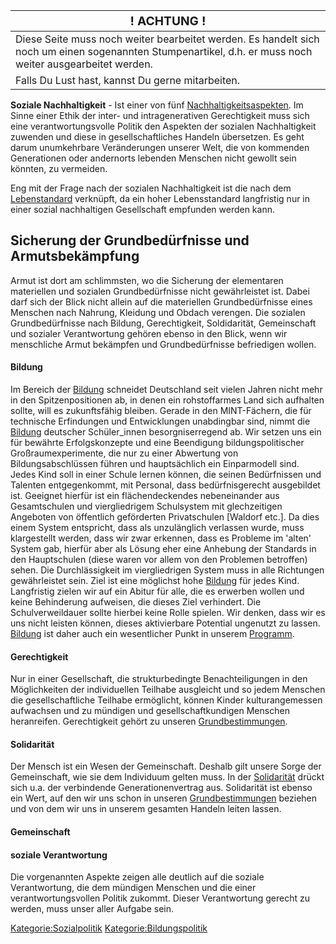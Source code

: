 | <big>! ACHTUNG !</big>                                                                                                                                   |
|----------------------------------------------------------------------------------------------------------------------------------------------------------|
| Diese Seite muss noch weiter bearbeitet werden. Es handelt sich noch um einen sogenannten Stumpenartikel, d.h. er muss noch weiter ausgearbeitet werden. |
| Falls Du Lust hast, kannst Du gerne mitarbeiten.                                                                                                         |

**Soziale Nachhaltigkeit** - Ist einer von fünf
[Nachhaltigkeitsaspekten](/wiki/Nachhaltigkeit "wikilink"). Im Sinne einer
Ethik der inter- und intragenerativen Gerechtigkeit muss sich eine
verantwortungsvolle Politik den Aspekten der sozialen Nachhaltigkeit
zuwenden und diese in gesellschaftliches Handeln übersetzen. Es geht
darum unumkehrbare Veränderungen unserer Welt, die von kommenden
Generationen oder andernorts lebenden Menschen nicht gewollt sein
könnten, zu vermeiden.

Eng mit der Frage nach der sozialen Nachhaltigkeit ist die nach dem
[Lebenstandard](/wiki/Lebenstandard "wikilink") verknüpft, da ein hoher
Lebensstandard langfristig nur in einer sozial nachhaltigen Gesellschaft
empfunden werden kann.

Sicherung der Grundbedürfnisse und Armutsbekämpfung
---------------------------------------------------

Armut ist dort am schlimmsten, wo die Sicherung der elementaren
materiellen und sozialen Grundbedürfnisse nicht gewährleistet ist. Dabei
darf sich der Blick nicht allein auf die materiellen Grundbedürfnisse
eines Menschen nach Nahrung, Kleidung und Obdach verengen. Die sozialen
Grundbedürfnisse nach Bildung, Gerechtigkeit, Soldidarität, Gemeinschaft
und sozialer Verantwortung gehören ebenso in den Blick, wenn wir
menschliche Armut bekämpfen und Grundbedürfnisse befriedigen wollen.

#### Bildung

Im Bereich der [Bildung](/wiki/Bildung "wikilink") schneidet Deutschland seit
vielen Jahren nicht mehr in den Spitzenpositionen ab, in denen ein
rohstoffarmes Land sich aufhalten sollte, will es zukunftsfähig bleiben.
Gerade in den MINT-Fächern, die für technische Erfindungen und
Entwicklungen unabdingbar sind, nimmt die [Bildung](/wiki/Bildung "wikilink")
deutscher Schüler\_innen besorgniserregend ab. Wir setzen uns ein für
bewährte Erfolgskonzepte und eine Beendigung bildungspolitischer
Großraumexperimente, die nur zu einer Abwertung von Bildungsabschlüssen
führen und hauptsächlich ein Einparmodell sind. Jedes Kind soll in einer
Schule lernen können, die seinen Bedürfnissen und Talenten
entgegenkommt, mit Personal, dass bedürfnisgerecht ausgebildet ist.
Geeignet hierfür ist ein flächendeckendes nebeneinander aus
Gesamtschulen und viergliedrigem Schulsystem mit glechzeitigen Angeboten
von öffentlich geförderten Privatschulen \[Waldorf etc.\]. Da dies einem
System entspricht, dass als unzulänglich verlassen wurde, muss
klargestellt werden, dass wir zwar erkennen, dass es Probleme im 'alten'
System gab, hierfür aber als Lösung eher eine Anhebung der Standards in
den Hauptschulen (diese waren vor allem von den Problemen betroffen)
sehen. Die Durchlässigkeit im viergliedrigen System muss in alle
Richtungen gewährleistet sein. Ziel ist eine möglichst hohe
[Bildung](/wiki/Bildung "wikilink") für jedes Kind. Langfristig zielen wir auf
ein Abitur für alle, die es erwerben wollen und keine Behinderung
aufweisen, die dieses Ziel verhindert. Die Schulverweildauer sollte
hierbei keine Rolle spielen. Wir denken, dass wir es uns nicht leisten
können, dieses aktivierbare Potential ungenutzt zu lassen.
[Bildung](/wiki/Bildung "wikilink") ist daher auch ein wesentlicher Punkt in
unserem [Programm](/wiki/Programm:Program_konkret "wikilink").

#### Gerechtigkeit

Nur in einer Gesellschaft, die strukturbedingte Benachteiligungen in den
Möglichkeiten der individuellen Teilhabe ausgleicht und so jedem
Menschen die gesellschaftliche Teilhabe ermöglicht, können Kinder
kulturangemessen aufwachsen und zu mündigen und gesellschaftkundigen
Menschen heranreifen. Gerechtigkeit gehört zu unseren
[Grundbestimmungen](/wiki/Grundbestimmungen "wikilink").

#### Solidarität

Der Mensch ist ein Wesen der Gemeinschaft. Deshalb gilt unsere Sorge der
Gemeinschaft, wie sie dem Individuum gelten muss. In der
[Solidarität](/wiki/Solidarität "wikilink") drückt sich u.a. der verbindende
Generationenvertrag aus. Solidarität ist ebenso ein Wert, auf den wir
uns schon in unseren [Grundbestimmungen](/wiki/Grundbestimmungen "wikilink")
beziehen und von dem wir uns in unserem gesamten Handeln leiten lassen.

#### Gemeinschaft

#### soziale Verantwortung

Die vorgenannten Aspekte zeigen alle deutlich auf die soziale
Verantwortung, die dem mündigen Menschen und die einer
verantwortungsvollen Politik zukommt. Dieser Verantwortung gerecht zu
werden, muss unser aller Aufgabe sein.

<Kategorie:Sozialpolitik> <Kategorie:Bildungspolitik>
